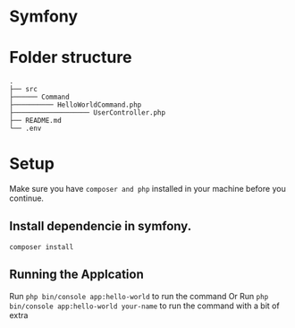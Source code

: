 # Symfony

# Folder structure
```
.
├── src
├────── Command
├────────── HelloWorldCommand.php
├─────────────────── UserController.php
├── README.md
└── .env
```

# Setup
Make sure you have `composer and php` installed in your machine before you continue.

## Install dependencie in symfony. 
```
composer install
```

## Running the Applcation
Run `php bin/console app:hello-world` to run the command
Or Run `php bin/console app:hello-world your-name` to run the command with a bit of extra